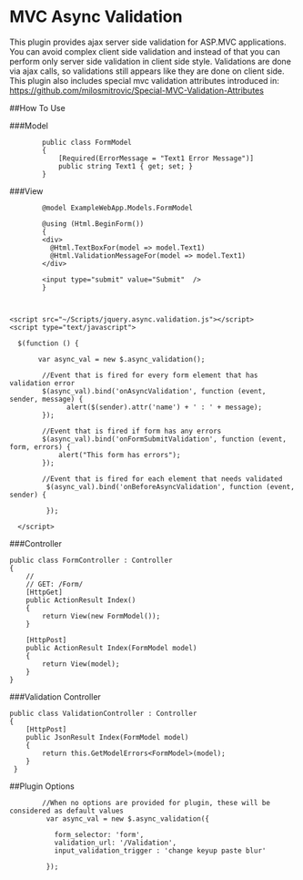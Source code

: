MVC Async Validation
====================

This plugin provides ajax server side validation for ASP.MVC applications. You can avoid complex client side validation and instead of that you can perform only server side validation in client side style. Validations are done via ajax calls, so validations still  appears like they are done on client side. This plugin also includes special mvc validation attributes introduced in: https://github.com/milosmitrovic/Special-MVC-Validation-Attributes 

##How To Use

###Model

            public class FormModel 
            {
                [Required(ErrorMessage = "Text1 Error Message")]
                public string Text1 { get; set; }
            }


###View

            @model ExampleWebApp.Models.FormModel
            
            @using (Html.BeginForm())
            {
            <div>
              @Html.TextBoxFor(model => model.Text1)
              @Html.ValidationMessageFor(model => model.Text1)
            </div>
            
            <input type="submit" value="Submit"  />
            }
         
         
         
    <script src="~/Scripts/jquery.async.validation.js"></script>
    <script type="text/javascript">
    
      $(function () {
     
           var async_val = new $.async_validation();
    
            //Event that is fired for every form element that has validation error
            $(async_val).bind('onAsyncValidation', function (event, sender, message) {
                  alert($(sender).attr('name') + ' : ' + message);
            });

            //Event that is fired if form has any errors
            $(async_val).bind('onFormSubmitValidation', function (event, form, errors) {
                alert("This form has errors");
            });
            
            //Event that is fired for each element that needs validated
             $(async_val).bind('onBeforeAsyncValidation', function (event, sender) {
             
             });
            
      </script>
      
    
###Controller

    public class FormController : Controller
    {
        //
        // GET: /Form/
        [HttpGet]
        public ActionResult Index()
        {
            return View(new FormModel());
        }
        
        [HttpPost]
        public ActionResult Index(FormModel model)
        {
            return View(model);
        }
    }
    
    
###Validation Controller

    public class ValidationController : Controller
    {
        [HttpPost]
        public JsonResult Index(FormModel model)
        {
            return this.GetModelErrors<FormModel>(model);
        }
     }
     
     
     
     
##Plugin Options

            //When no options are provided for plugin, these will be considered as default values
             var async_val = new $.async_validation({
             
               form_selector: 'form',
               validation_url: '/Validation',
               input_validation_trigger : 'change keyup paste blur'
               
             });
     
     
     
     



